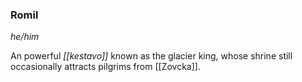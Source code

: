 ### Romil
*he/him*

An powerful *[[kestavo]]* known as the glacier king, whose shrine still occasionally attracts pilgrims from [[Zovcka]].

